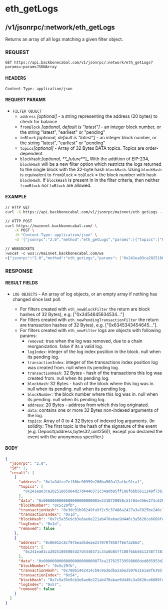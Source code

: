 # eth_getLogs

## /v1/jsonrpc/:network/eth_getLogs

Returns an array of all logs matching a given filter object.

### REQUEST

`GET https://api.backbonecabal.com/v1/jsonrpc/:network/eth_getLogs?params=:paramsJSONArray`

#### HEADERS

`Content-Type: application/json`

#### REQUEST PARAMS

- `FILTER OBJECT`
  - `address` _[optional]_ - a string representing the address (20 bytes) to check for balance
  - `fromBlock` _[optional, default is "latest"]_ - an integer block number, or the string "latest", "earliest" or "pending"
  - `toBlock` _[optional, default is "latest"]_ - an integer block number, or the string "latest", "earliest" or "pending"
  - `topics`_[optional]_ - Array of 32 Bytes DATA topics. Topics are order-dependent.
  - `blockhash`:_[optional, \*\*\_future_\*\*]\_ With the addition of EIP-234, `blockHash` will be a new filter option which restricts the logs returned to the single block with the 32-byte hash `blockHash`. Using `blockHash` is equivalent to `fromBlock` = `toBlock` = the block number with hash `blockHash`. If `blockHash` is present in in the filter criteria, then neither `fromBlock` nor `toBlock` are allowed.

#### EXAMPLE

```bash
// HTTP GET
curl -G https://api.backbonecabal.com/v1/jsonrpc/mainnet/eth_getLogs --data-urlencode 'params=[{"topics":["0x241ea03ca20251805084d27d4440371c34a0b85ff108f6bb5611248f73818b80"]}]'

// HTTP POST
curl https://mainnet.backbonecabal.com/ \
    -X POST \
    -H "Content-Type: application/json" \
    -d '{"jsonrpc":"2.0","method":"eth_getLogs","params":[{"topics":["0x241ea03ca20251805084d27d4440371c34a0b85ff108f6bb5611248f73818b80"]}],"id":1}'

// WEBSOCKETS
>wscat -c wss://mainnet.backbonecabal.com/ws
>{"jsonrpc":"2.0","method":"eth_getLogs","params": ["0x241ea03ca20251805084d27d4440371c34a0b85ff108f6bb5611248f73818b80"],"id":1}
```

### RESPONSE

#### RESULT FIELDS

- `LOG OBJECTS` - An array of log objects, or an empty array if nothing has changed since last poll.

  - For filters created with `eth_newBlockFilter` the return are block hashes of 32 Bytes), e.g. ["0x3454645634534..."]
  - For filters created with `eth_newPendingTransactionFilter` the return are transaction hashes of 32 Bytes), e.g. ["0x6345343454645..."].
  - For filters created with `eth_newFilter` logs are objects with following params:
    - `removed`: true when the log was removed, due to a chain reorganization. false if its a valid log.
    - `logIndex`: integer of the log index position in the block. null when its pending log.
    - `transactionIndex`: integer of the transactions index position log was created from. null when its pending log.
    - `transactionHash`: 32 Bytes - hash of the transactions this log was created from. null when its pending log.
    - `blockHash`: 32 Bytes - hash of the block where this log was in. null when its pending. null when its pending log.
    - `blockNumber`: the block number where this log was in. null when its pending. null when its pending log.
    - `address`: 20 Bytes - address from which this log originated.
    - `data`: contains one or more 32 Bytes non-indexed arguments of the log.
    - `topics`: Array of 0 to 4 32 Bytes of indexed log arguments. (In solidity: The first topic is the hash of the signature of the event (e.g. Deposit(address,bytes32,uint256)), except you declared the event with the anonymous specifier.)

#### BODY

```json
{
  "jsonrpc": "2.0",
  "id": 1,
  "result": [
    {
      "address": "0x1a94fce7ef36bc90959e206ba569a12afbc91ca1",
      "topics": [
        "0x241ea03ca20251805084d27d4440371c34a0b85ff108f6bb5611248f73818b80"
      ],
      "data": "0x0000000000000000000000003e3310720058c51f0de456e273c626cdd35065700000000000000000000000000000000000000000000000000000000000003185000000000000000000000000000000000000000000000000000000000000318200000000000000000000000000000000000000000000000000000000005c2a23",
      "blockNumber": "0x5c29fb",
      "transactionHash": "0x3dc91b98249fa9f2c5c37486a2427a3a7825be240c1c84961dfb3063d9c04d50",
      "transactionIndex": "0x1d",
      "blockHash": "0x7c5a35e9cb3e8ae0e221ab470abae9d446c3a5626ce6689fc777dcffcab52c70",
      "logIndex": "0x1d",
      "removed": false
    },
    {
      "address": "0x06012c8cf97bead5deae237070f9587f8e7a266d",
      "topics": [
        "0x241ea03ca20251805084d27d4440371c34a0b85ff108f6bb5611248f73818b80"
      ],
      "data": "0x00000000000000000000000077ea137625739598666ded665953d26b3d8e374400000000000000000000000000000000000000000000000000000000000749ff00000000000000000000000000000000000000000000000000000000000a749d00000000000000000000000000000000000000000000000000000000005c2a0f",
      "blockNumber": "0x5c29fb",
      "transactionHash": "0x788b1442414cb9c9a36dba2abe250763161a6f6395788a2e808f1b34e92beec1",
      "transactionIndex": "0x54",
      "blockHash": "0x7c5a35e9cb3e8ae0e221ab470abae9d446c3a5626ce6689fc777dcffcab52c70",
      "logIndex": "0x57",
      "removed": false
    }
  ]
}
```
